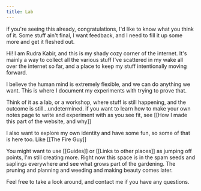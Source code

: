 ```yaml
---
title: Lab
---
```

if you're seeing this already, congratulations, I'd like to know what you think of it. Some stuff ain't final, I want feedback, and I need to fill it up some more and get it fleshed out. 

Hi! I am Rudra Kabir, and this is my shady cozy corner of the internet. It's mainly a way to collect all the various stuff I've scattered in my wake all over the internet so far, and a place to keep my stuff intentionally moving forward. 

I believe the human mind is extremely flexible, and we can do anything we want. This is where I document my experiments with trying to prove that. 

Think of it as a lab, or a workshop, where stuff is still happening, and the outcome is still...undetermined. if you want to learn how to make your own notes page to write and experiment with as you see fit, see [[How I made this part of the website, and why]]


I also want to explore my own identity and have some fun, so some of that is here too. Like [[The Fire Guy]]

You might want to use [[Guides]] or [[Links to other places]] as jumping off points, I'm still creating more. Right now this space is in the spam seeds and saplings everywhere and see what grows part of the gardening. The pruning and planning and weeding and making beauty comes later.



Feel free to take a look around, and contact me if you have any questions. 

